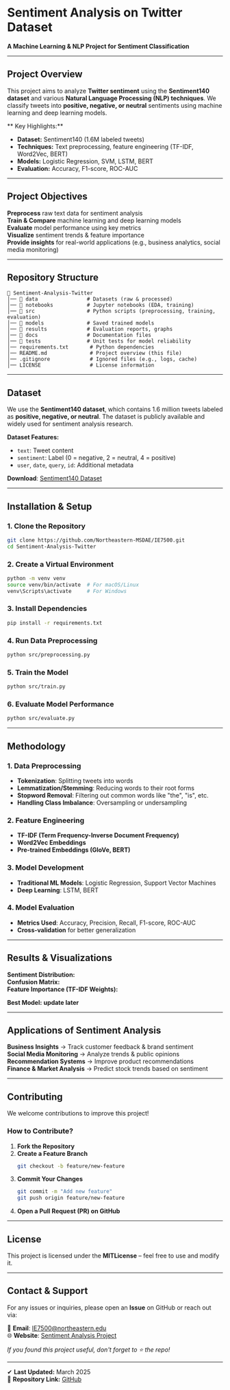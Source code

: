 # **Sentiment Analysis on Twitter Dataset**  
 **A Machine Learning & NLP Project for Sentiment Classification**  

---

##  **Project Overview**  
This project aims to analyze **Twitter sentiment** using the **Sentiment140 dataset** and various **Natural Language Processing (NLP) techniques**. We classify tweets into **positive, negative, or neutral** sentiments using machine learning and deep learning models.  

** Key Highlights:**  
- **Dataset:** Sentiment140 (1.6M labeled tweets)  
- **Techniques:** Text preprocessing, feature engineering (TF-IDF, Word2Vec, BERT)  
- **Models:** Logistic Regression, SVM, LSTM, BERT  
- **Evaluation:** Accuracy, F1-score, ROC-AUC  

---

##  **Project Objectives**  
 **Preprocess** raw text data for sentiment analysis  
 **Train & Compare** machine learning and deep learning models  
 **Evaluate** model performance using key metrics  
 **Visualize** sentiment trends & feature importance  
 **Provide insights** for real-world applications (e.g., business analytics, social media monitoring)  

---

##  **Repository Structure**  

```
📂 Sentiment-Analysis-Twitter
│── 📁 data                # Datasets (raw & processed)
│── 📁 notebooks           # Jupyter notebooks (EDA, training)
│── 📁 src                 # Python scripts (preprocessing, training, evaluation)
│── 📁 models              # Saved trained models
│── 📁 results             # Evaluation reports, graphs
│── 📁 docs                # Documentation files
│── 📁 tests               # Unit tests for model reliability
│── requirements.txt       # Python dependencies
│── README.md              # Project overview (this file)
│── .gitignore             # Ignored files (e.g., logs, cache)
│── LICENSE                # License information
```

---

##  **Dataset**  
We use the **Sentiment140 dataset**, which contains 1.6 million tweets labeled as **positive, negative, or neutral**. The dataset is publicly available and widely used for sentiment analysis research.

 **Dataset Features:**  
- `text`: Tweet content  
- `sentiment`: Label (0 = negative, 2 = neutral, 4 = positive)  
- `user`, `date`, `query`, `id`: Additional metadata  

 **Download**: [Sentiment140 Dataset](https://www.kaggle.com/datasets/kazanova/sentiment140)  

---

##  **Installation & Setup**  

###  **1. Clone the Repository**  
```bash
git clone https://github.com/Northeastern-MSDAE/IE7500.git
cd Sentiment-Analysis-Twitter
```

###  **2. Create a Virtual Environment**  
```bash
python -m venv venv
source venv/bin/activate  # For macOS/Linux
venv\Scripts\activate     # For Windows
```

###  **3. Install Dependencies**  
```bash
pip install -r requirements.txt
```

###  **4. Run Data Preprocessing**  
```bash
python src/preprocessing.py
```

###  **5. Train the Model**  
```bash
python src/train.py
```

###  **6. Evaluate Model Performance**  
```bash
python src/evaluate.py
```

---

##  **Methodology**  

### **1. Data Preprocessing**  
- **Tokenization**: Splitting tweets into words  
- **Lemmatization/Stemming**: Reducing words to their root forms  
- **Stopword Removal**: Filtering out common words like "the", "is", etc.  
- **Handling Class Imbalance**: Oversampling or undersampling  

### **2. Feature Engineering**  
- **TF-IDF (Term Frequency-Inverse Document Frequency)**  
- **Word2Vec Embeddings**  
- **Pre-trained Embeddings (GloVe, BERT)**  

### **3. Model Development**  
- **Traditional ML Models**: Logistic Regression, Support Vector Machines  
- **Deep Learning**: LSTM, BERT  

### **4. Model Evaluation**  
- **Metrics Used**: Accuracy, Precision, Recall, F1-score, ROC-AUC  
- **Cross-validation** for better generalization  

---

##  **Results & Visualizations**  

 **Sentiment Distribution:**  
 **Confusion Matrix:**  
 **Feature Importance (TF-IDF Weights):**  


 **Best Model:** **update later**  

---

##  **Applications of Sentiment Analysis**  
 **Business Insights** → Track customer feedback & brand sentiment  
 **Social Media Monitoring** → Analyze trends & public opinions  
 **Recommendation Systems** → Improve product recommendations  
 **Finance & Market Analysis** → Predict stock trends based on sentiment  

---

##  **Contributing**  
We welcome contributions to improve this project!  

### **How to Contribute?**  
1. **Fork the Repository**  
2. **Create a Feature Branch**  
   ```bash
   git checkout -b feature/new-feature
   ```
3. **Commit Your Changes**  
   ```bash
   git commit -m "Add new feature"
   git push origin feature/new-feature
   ```
4. **Open a Pull Request (PR) on GitHub**  

---

##  **License**  
This project is licensed under the **MITLicense** – feel free to use and modify it.  

---

##  **Contact & Support**  
For any issues or inquiries, please open an **Issue** on GitHub or reach out via:  

📧 **Email**: IE7500@northeastern.edu  
🌐 **Website**: [Sentiment Analysis Project](https://github.com/Northeastern-MSDAE/IE7500)  

 *If you found this project useful, don't forget to ⭐ the repo!*  

---
✔ **Last Updated:** March 2025  
🔗 **Repository Link:** [GitHub](https://github.com/Northeastern-MSDAE/IE7500)